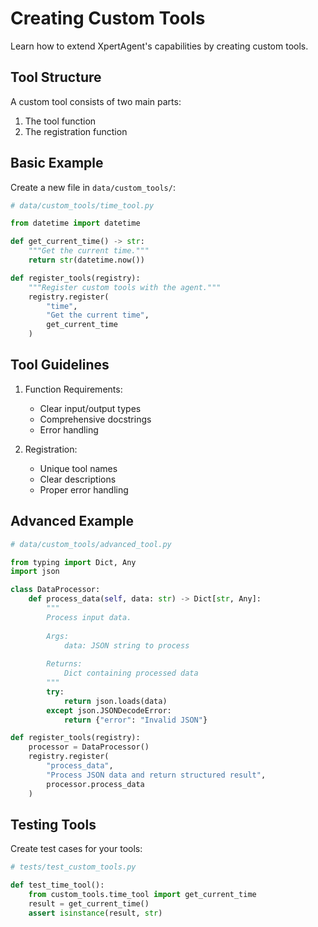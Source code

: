 # Creating Custom Tools

Learn how to extend XpertAgent's capabilities by creating custom tools.

## Tool Structure

A custom tool consists of two main parts:
1. The tool function
2. The registration function

## Basic Example

Create a new file in `data/custom_tools/`:

```python
# data/custom_tools/time_tool.py

from datetime import datetime

def get_current_time() -> str:
    """Get the current time."""
    return str(datetime.now())

def register_tools(registry):
    """Register custom tools with the agent."""
    registry.register(
        "time",
        "Get the current time",
        get_current_time
    )
```

## Tool Guidelines

1. Function Requirements:
   - Clear input/output types
   - Comprehensive docstrings
   - Error handling

2. Registration:
   - Unique tool names
   - Clear descriptions
   - Proper error handling

## Advanced Example

```python
# data/custom_tools/advanced_tool.py

from typing import Dict, Any
import json

class DataProcessor:
    def process_data(self, data: str) -> Dict[str, Any]:
        """
        Process input data.
        
        Args:
            data: JSON string to process
            
        Returns:
            Dict containing processed data
        """
        try:
            return json.loads(data)
        except json.JSONDecodeError:
            return {"error": "Invalid JSON"}

def register_tools(registry):
    processor = DataProcessor()
    registry.register(
        "process_data",
        "Process JSON data and return structured result",
        processor.process_data
    )
```

## Testing Tools

Create test cases for your tools:

```python
# tests/test_custom_tools.py

def test_time_tool():
    from custom_tools.time_tool import get_current_time
    result = get_current_time()
    assert isinstance(result, str)
```
